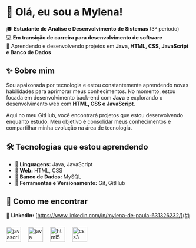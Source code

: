 # 👋 Olá, eu sou a Mylena!  

🎓 **Estudante de Análise e Desenvolvimento de Sistemas** (3º período)  
💻 **Em transição de carreira para desenvolvimento de software**  
🚀 Aprendendo e desenvolvendo projetos em **Java, HTML, CSS, JavaScript e Banco de Dados**  

## ✨ Sobre mim  
Sou apaixonada por tecnologia e estou constantemente aprendendo novas habilidades para aprimorar meus conhecimentos. No momento, estou focada em desenvolvimento back-end com **Java** e explorando o desenvolvimento web com **HTML, CSS e JavaScript**.  

Aqui no meu GitHub, você encontrará projetos que estou desenvolvendo enquanto estudo. Meu objetivo é consolidar meus conhecimentos e compartilhar minha evolução na área de tecnologia.  

## 🛠 Tecnologias que estou aprendendo  
- 🔹 **Linguagens:** Java, JavaScript  
- 🔹 **Web:** HTML, CSS  
- 🔹 **Banco de Dados:** MySQL  
- 🔹 **Ferramentas e Versionamento:** Git, GitHub  

## 📌 Como me encontrar  

💼 **LinkedIn:** [https://www.linkedin.com/in/mylena-de-paula-631326232/](#)  


###

<div align="left">
  <img src="https://cdn.jsdelivr.net/gh/devicons/devicon/icons/javascript/javascript-original.svg" height="40" alt="javascript logo"  />
  <img width="12" />
  <img src="https://cdn.jsdelivr.net/gh/devicons/devicon/icons/java/java-original.svg" height="40" alt="java logo"  />
  <img width="12" />
  <img src="https://cdn.jsdelivr.net/gh/devicons/devicon/icons/html5/html5-original.svg" height="40" alt="html5 logo"  />
  <img width="12" />
  <img src="https://cdn.jsdelivr.net/gh/devicons/devicon/icons/css3/css3-original.svg" height="40" alt="css3 logo"  />
</div>

###
